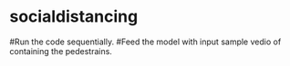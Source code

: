 # socialdistancing
#Run the code sequentially.
#Feed the model with input sample vedio of containing the pedestrains.

